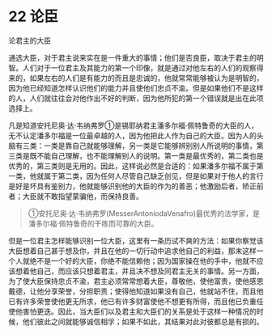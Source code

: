 # 22 论臣

论君主的大臣

通选大臣，对于君主说来实在是一件重大的事情；他们是否良臣，取决于君主的明智。人们对于一位君主及其能力的第一个印像，就是通过对他左右的人们的观察得来的，如果左右的人们是有能力的而且是忠诚的，他就常常能够被认为是明智的，因为他已经知道怎样认识他们的能力并且使他们忠贞不渝。但是如果他们不是这样的人，人们就往往会对他作出不好的判断，因为他所犯的第一个错误就是出在此项选择上。

凡是知道安托尼奥·达·韦纳弗罗①是锡耶纳君主潘多尔福·佩特鲁奇的大臣的人，无不认定潘多尔福是一位最卓越的人，因为他把此人作为自己的大臣。因为人的头脑有三类：一类是靠自己就能够理解，另一类是它能够辨别别人所说明的事情，第三类是既不能自己理解，也不能理解别人的说明。第一类是最优秀的，第二类也是优秀的，第三类则是无用的。因此，这样说必然是合适的：如果潘多尔福不属于第一类，他就属于第二类，因为任何人尽管自己缺乏创见，但是如果对于他人的言行是好是坏具有鉴别力，他就能够识别他的大臣的作为的善恶；他激励后者，矫正前者；大臣就不敢指望蒙骗他，而保持良善。

>①安托尼奥·达·韦纳弗罗(MesserAntoniodaVenafro)最优秀的法学家，是潘多尔福·佩特鲁奇的干练而可靠的大臣。

但是一位君主怎样能够识别一位大臣，这里有一条历试不爽的方法：如果你察觉该大臣想着自己甚于想及你，并且在他的一切行动中追求他自己的利益，那末这样一个人就绝不是一个好的大臣，你绝不能信赖他；因为国家操在他的手中，他就不应该想着他自己，而应该只想着君主，并且决不想及同君主无关的事情。另一方面，为了使大臣保持忠贞不渝，君主必须常常想着大臣，尊敬他，使他富贵，使他感恩戴德，让他分享荣誉，分担职责；使得他知道如果没有自己，他就站不住，而且他已有许多荣誉使他更无所求，他已有许多财富使他不想更有所得，而且他已负重任使他害怕更迭。因此，当大臣们以及君主和大臣们的关系是处于这样一种情况的时候，他们彼此之间就能够诚信相孚；如果不如此，其结果对此对彼都总是有损的。
